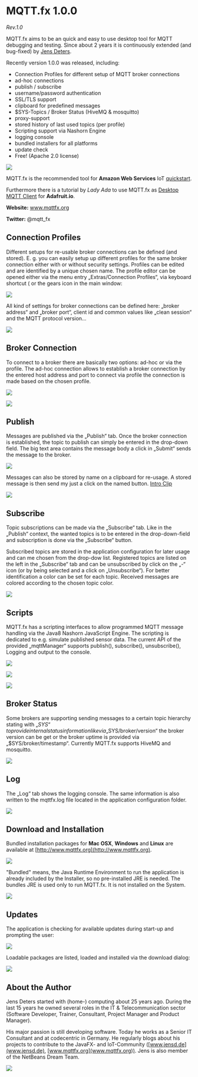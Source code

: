 # MQTT.fx 1.0.0
*Rev.1.0*

MQTT.fx aims to be an quick and easy to use desktop tool for MQTT debugging and testing.
Since about 2 years it is continuously extended (and bug-fixed) by [Jens Deters](http://www.jensd.de).

Recently version 1.0.0 was released, including:

* Connection Profiles for different setup of MQTT broker connections
* ad-hoc connections
* publish / subscribe
* username/password authentication 
* SSL/TLS support
* clipboard for predefined messages
* $SYS-Topics / Broker Status (HiveMQ & mosquitto)
* proxy-support
* stored history of last used topics (per profile)
* Scripting support via Nashorn Engine
* logging console
* bundled installers for all platforms
* update check
* Free! (Apache 2.0 license)

![](mqttfx_about.png)

MQTT.fx is the recommended tool for **Amazon Web Services** IoT [quickstart](http://docs.aws.amazon.com/iot/latest/developerguide/verify-pub-sub.html).

Furthermore there is a tutorial by *Lady Ada* to use MQTT.fx as 
[Desktop MQTT Client]( 
https://learn.adafruit.com/desktop-mqtt-client-for-adafruit-io/overview) for **Adafruit.io**.

**Website:** www.mqttfx.org

**Twitter:** @mqtt_fx



## Connection Profiles
Different setups for re-usable broker connections can be defined (and stored). E. g. you can easily setup up different profiles for the same broker connection either with or without security settings.
Profiles can be edited and are identified by a unique chosen name.
The profile editor can be opened either via the menu entry „Extras/Connection Profiles“, via keyboard shortcut ( or the gears icon in the main window:
 
![](mqttfx_connectionprofiles_1.png)

All kind of settings for broker connections can be defined here: „broker address“ and „broker port“, client id and common values like „clean session“ and the MQTT protocol version…

![](mqttfx_connectionprofiles_2.png)

## Broker Connection
To connect to a broker there are basically two options: ad-hoc or via the profile.
The ad-hoc connection allows to establish a broker connection by the entered host address and port to connect via profile the connection is made based on the chosen profile.

![](mqttfx_connect_profile.png)

![](mqttfx_connect_ad-hoc.png)

## Publish
Messages are published via the „Publish“ tab.
Once the broker connection is established, the topic to publish can simply be entered in the drop-down field. The big text area contains the message body a click in „Submit“ sends the message to the broker.

![](mqttfx_publish_clipboard_1.png)

Messages can also be stored by name on a clipboard for re-usage.
A stored message is then send my just a click on the named button.
[Intro Clip](https://youtu.be/Q9yGHCTWxm8)

![](mqttfx_publish_clipboard_2.png)

## Subscribe
Topic subscriptions can be made via the „Subscribe“ tab. Like in the „Publish“ context,  the wanted topics is to be entered in the drop-down-field and subscription is done via the „Subscribe“ button.

Subscribed topics are stored in the application configuration for later usage and can me chosen from the drop-dow list. 
Registered topics are listed on the left in the „Subscribe“ tab and can be unsubscribed by click on the „-“ icon (or by being selected and a click on „Unsubscribe“).
For better identification a color can be set for each topic. Received messages are colored according to the chosen topic color.

![](mqttfx_subscribe.png)

## Scripts
MQTT.fx has a scripting interfaces to allow programmed MQTT message handling via the Java8 Nashorn JavaScript Engine. The scripting is dedicated to e.g. simulate published sensor data.
The current API of the provided „mqttManager“ supports publish(), subscribe(), unsubscribe(), Logging and output to the console.

![](mqttfx_scripting_3.png)

![](mqttfx_scripting_2.png)

![](mqttfx_scripting_1.png)


## Broker Status
Some brokers are supporting sending messages to a certain topic hierarchy stating with „$SYS“ to provide internal status information like via „$SYS/broker/version“ the broker version can be get or the broker uptime is provided via „$SYS/broker/timestamp“.
Currently MQTT.fx supports HiveMQ and mosquitto.

![](mqttfx_broker_status_1.png)

## Log
The „Log“ tab shows the logging console.
The same information is also written to the mqttfx.log file located in the application configuration folder.

![](mqttfx_log_1.png)

## Download and Installation
Bundled installation packages for **Mac OSX**, **Windows** and **Linux** are available at [http://www.mqttfx.org](http://www.mqttfx.org).

![](mqttfx_mqttfxorg_1.png)

"Bundled" means, the Java Runtime Environment to run the application is already included by the Installer, so no pre-installed JRE is needed. The bundles JRE is used only to run MQTT.fx. It is not installed on the System.

![](mqttfx_install_1.png)

 
## Updates
The application is checking for available updates during start-up and prompting the user:

![](mqttfx_updates_1.png)

Loadable packages are listed, loaded and installed via the download dialog:

![](mqttfx_updates_2.png)

## About the Author
Jens Deters started with (home-) computing about 25 years ago. During the last 15 years he owned several roles in the IT & Telecommunication sector (Software Developer, Trainer, Consultant, Project Manager and Product Manager).

His major passion is still developing software. Today he works as a Senior IT Consultant and at codecentric in Germany. He regularly blogs about his projects to contribute to the JavaFX- and IoT-Community ([www.jensd.de](www.jensd.de), [www.mqttfx.org](www.mqttfx.org)). Jens is also member of the NetBeans Dream Team.

![](Jens_Deters_cc_profil_center_w250px.jpeg)




